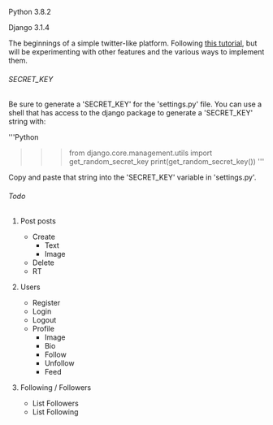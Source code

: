 Python 3.8.2

Django 3.1.4

The beginnings of a simple twitter-like platform. Following [this tutorial](https://youtu.be/f1R_bykXHGE), but will be experimenting with other features and the various ways to implement them.

###### SECRET_KEY

Be sure to generate a 'SECRET_KEY' for the 'settings.py' file. You can use a shell that has access to the django package to generate a 'SECRET_KEY' string with:

'''Python
>>>from django.core.management.utils import get_random_secret_key
>>>print(get_random_secret_key())
'''

Copy and paste that string into the 'SECRET_KEY' variable in 'settings.py'.

###### Todo

1. Post posts
    - Create
        - Text
        - Image
    - Delete
    - RT

2. Users
    - Register
    - Login
    - Logout
    - Profile
        - Image
        - Bio
        - Follow
        - Unfollow
        - Feed

3. Following / Followers
    - List Followers
    - List Following
